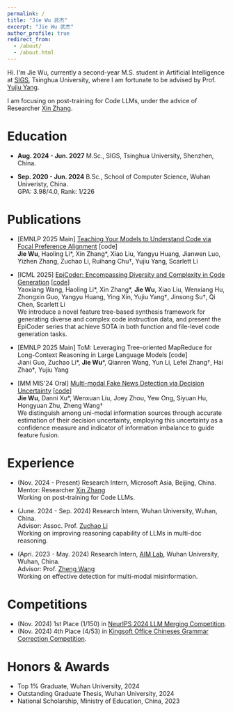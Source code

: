 ```yaml
---
permalink: /
title: "Jie Wu 武杰"
excerpt: "Jie Wu 武杰"
author_profile: true
redirect_from: 
  - /about/
  - /about.html
---
```


Hi. I'm Jie Wu, currently a second-year M.S. student in Artificial Intelligence at [SIGS](https://www.sigs.tsinghua.edu.cn/en/), Tsinghua University, where I am fortunate to be advised by Prof. [Yujiu Yang](https://sites.google.com/view/iigroup-thu/about). 

I am focusing on post-training for Code LLMs, under the advice of Researcher [Xin Zhang](https://openreview.net/profile?id=~Xin_Zhang42).

Education
======

- **Aug. 2024 - Jun. 2027** M.Sc., SIGS, Tsinghua University, Shenzhen, China.

- **Sep. 2020 - Jun. 2024** B.Sc., School of Computer Science, Wuhan Univeristy, China.
<br>GPA: 3.98/4.0, Rank: 1/226


Publications
======
- [EMNLP 2025 Main] [Teaching Your Models to Understand Code via Focal Preference Alignment](https://arxiv.org/abs/2503.02783) [code]
<br> **Jie Wu**, Haoling Li\*, Xin Zhang\*, Xiao Liu, Yangyu Huang, Jianwen Luo, Yizhen Zhang, Zuchao Li, Ruihang Chu†, Yujiu Yang, Scarlett Li

- [ICML 2025] [EpiCoder: Encompassing Diversity and Complexity in Code Generation](https://openreview.net/forum?id=RAxe7nF4Oz&noteId=hZW2ZVgfaS) [[code](https://github.com/microsoft/EpiCoder)]
<br> Yaoxiang Wang, Haoling Li\*, Xin Zhang\*, **Jie Wu**, Xiao Liu, Wenxiang Hu, Zhongxin Guo, Yangyu Huang, Ying Xin, Yujiu Yang†, Jinsong Su†, Qi Chen, Scarlett Li
<br> We introduce a novel feature tree-based synthesis framework for generating diverse and complex code instruction data, and present the EpiCoder series that achieve SOTA in both function and file-level code generation tasks.

- [EMNLP 2025 Main] ToM: Leveraging Tree-oriented MapReduce for Long-Context Reasoning in Large Language Models [code]
<br> Jiani Guo, Zuchao Li\*, **Jie Wu**\*, Qianren Wang, Yun Li, Lefei Zhang†, Hai Zhao†, Yujiu Yang

- [MM MIS'24 Oral] [Multi-modal Fake News Detection via Decision Uncertainty](https://dl.acm.org/doi/abs/10.1145/3689090.3689389) [[code](https://github.com/JieWu02/T-FND)]
<br> **Jie Wu**, Danni Xu\*, Wenxuan Liu, Joey Zhou, Yew Ong, Siyuan Hu, Hongyuan Zhu, Zheng Wang†
<br> We distinguish among uni-modal information sources through accurate estimation of their decision uncertainty, employing this uncertainty as a confidence measure and indicator of information imbalance to guide feature fusion.


Experience
======
- (Nov. 2024 - Present) Research Intern, Microsoft Asia, Beijing, China.
<br> Mentor: Researcher [Xin Zhang](https://openreview.net/profile?id=~Xin_Zhang42)
<br> Working on post-training for Code LLMs.

- (June. 2024 - Sep. 2024) Research Intern, Wuhan University, Wuhan, China.
<br> Advisor: Assoc. Prof. [Zuchao Li](https://zcli-charlie.github.io/)
<br> Working on improving reasoning capability of LLMs in multi-doc reasoning.

- (Apri. 2023 - May. 2024) Research Intern, [AIM Lab](https://wangzwhu.github.io/home/member.html), Wuhan University, Wuhan, China.
<br> Advisor: Prof. [Zheng Wang](https://wangzwhu.github.io/home/)
<br> Working on effective detection for multi-modal misinformation.


Competitions
======
- (Nov. 2024) 1st Place (1/150) in [NeurIPS 2024 LLM Merging Competition](https://www.kaggle.com/competitions/llm-merging-competition/leaderboard).
- (Nov. 2024) 4th Place (4/53) in [Kingsoft Office Chineses Grammar Correction Competition](https://datastudio.wps.cn/matchcenter/competition/1/leader-board).

Honors & Awards
======
- Top 1% Graduate, Wuhan University, 2024
- Outstanding Graduate Thesis, Wuhan University, 2024
- National Scholarship, Ministry of Education, China, 2023 
